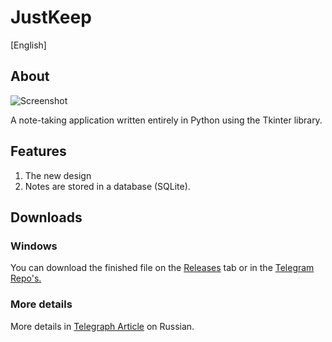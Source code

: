 # JustKeep
[English]

## About
![Screenshot](https://i.postimg.cc/Y0kn5kTx/3.jpg)

A note-taking application written entirely in Python using the Tkinter library.
## Features
1. The new design
2. Notes are stored in a database (SQLite).

## Downloads
### Windows
You can download the finished file on the [Releases](https://github.com/krwg/JustKeep/releases/tag/V.1.0) tab or in the [Telegram Repo's.](https://t.me/krwgrepo/105/124)

### More details
More details in [Telegraph Article](https://telegra.ph/JustKeep-Bystrye-zametki-bez-lishnih-slozhnostej-11-20) on Russian.


